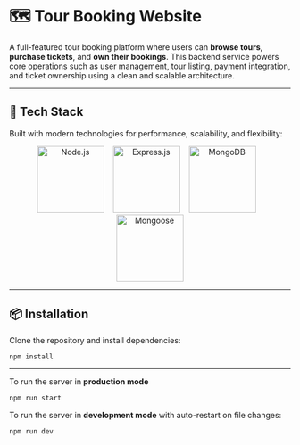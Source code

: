 # 🗺️ Tour Booking Website

A full-featured tour booking platform where users can **browse tours**, **purchase tickets**, and **own their bookings**. This backend service powers core operations such as user management, tour listing, payment integration, and ticket ownership using a clean and scalable architecture.

---

## 🚀 Tech Stack

Built with modern technologies for performance, scalability, and flexibility:

<p align="center">
  <img src="https://nodejs.org/static/images/logos/nodejs-new-pantone-black.svg" alt="Node.js" width="120"/>
  &nbsp;&nbsp;
  <img src="https://upload.wikimedia.org/wikipedia/commons/6/64/Expressjs.png" alt="Express.js" width="120"/>
  &nbsp;&nbsp;
  <img src="https://www.vectorlogo.zone/logos/mongodb/mongodb-ar21.svg" alt="MongoDB" width="120"/>
  &nbsp;&nbsp;
  <img src="https://www.vectorlogo.zone/logos/mongoosejs/mongoosejs-ar21.svg" alt="Mongoose" width="120"/>
</p>

---

## 📦 Installation

Clone the repository and install dependencies:

```bash
npm install
```

---

To run the server in **production mode**

```bash
npm run start
```

To run the server in **development mode** with auto-restart on file changes:

```bash
npm run dev
```
